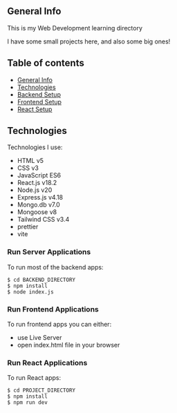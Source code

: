 ## General Info
This is my Web Development learning directory

I have some small projects here, and also some big ones!

## Table of contents
- [General Info](#general-info)
- [Technologies](#technologies)
- [Backend Setup](#run-server-applications)
- [Frontend Setup](#run-frontend-applications)
- [React Setup](#run-react-applications)


## Technologies
Technologies I use:
- HTML v5
- CSS v3
- JavaScript ES6
- React.js v18.2
- Node.js v20
- Express.js v4.18
- Mongo.db v7.0
- Mongoose v8
- Tailwind CSS v3.4
- prettier
- vite


### Run Server Applications
To run most of the backend apps:

```
$ cd BACKEND_DIRECTORY
$ npm install
$ node index.js
```

### Run Frontend Applications
To run frontend apps you can either:
- use Live Server
- open index.html file in your browser

### Run React Applications
To run React apps:
```
$ cd PROJECT_DIRECTORY
$ npm install
$ npm run dev
```

